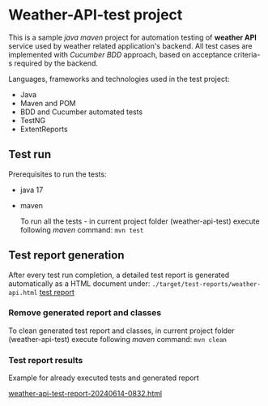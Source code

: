 # Weather-API-test project
This is a sample _java maven_ project for automation testing of **weather API** service used by weather related application's backend.
All test cases are implemented with _Cucumber BDD_ approach, based on acceptance criteria-s required by the backend.

Languages, frameworks and technologies used in the test project:
* Java
* Maven and POM
* BDD and Cucumber automated tests
* TestNG
* ExtentReports

## Test run
Prerequisites to run the tests:
* java 17
* maven


  To run all the tests - in current project folder (weather-api-test) execute following _maven_ command:
```mvn test ``` 

## Test report generation
After every test run completion, a detailed test report is generated automatically as a HTML document under:
    ``` ./target/test-reports/weather-api.html ```
    [test report](./target/test-reports/weather-api.html)

### Remove generated report and classes
To clean generated test report and classes, in current project folder (weather-api-test) execute following _maven_ command:
```mvn clean ``` 

### Test report results
Example for already executed tests and generated report

[weather-api-test-report-20240614-0832.html](weather-api-test-report-20240614-0832.html)


